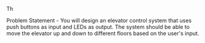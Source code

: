 Th

Problem Statement -
You will design an elevator control system that uses push buttons as input and LEDs as output. The system should 
be able to move the elevator up and down to different floors based on the user's input.
